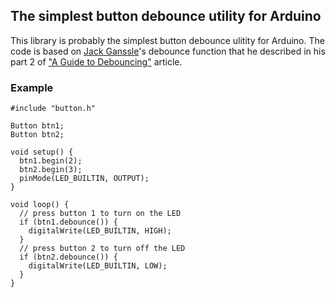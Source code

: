 ## The simplest button debounce utility for Arduino

This library is probably the simplest button debounce ulitity for Arduino. The code is based on [Jack Ganssle](http://www.ganssle.com/bio.htm)'s debounce function that he described in his part 2 of ["A Guide to Debouncing"](http://www.ganssle.com/debouncing.htm) article.

### Example

```
#include "button.h"

Button btn1;
Button btn2;

void setup() {
  btn1.begin(2);
  btn2.begin(3);
  pinMode(LED_BUILTIN, OUTPUT);
}

void loop() {
  // press button 1 to turn on the LED
  if (btn1.debounce()) {
    digitalWrite(LED_BUILTIN, HIGH);
  }
  // press button 2 to turn off the LED
  if (btn2.debounce()) {
    digitalWrite(LED_BUILTIN, LOW);
  }
}
```

